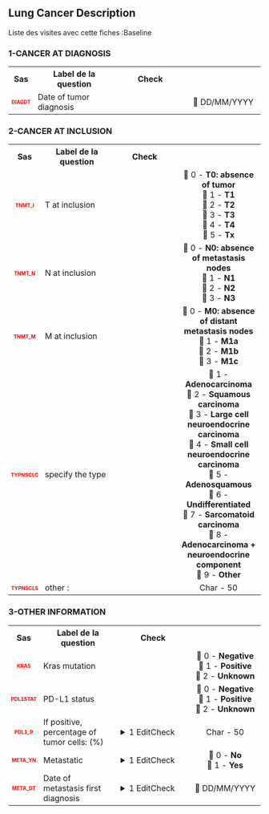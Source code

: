## Lung Cancer Description 
Liste des visites avec cette fiches :Baseline 

### 1-CANCER AT DIAGNOSIS 

<table style='width:100%;'>
<tr>
<th style='width:50px; text-align:center;'><strong>Sas</strong></th>
<th style='width:600px; text-align:center;'><strong>Label de la question </strong></th>
<th style='width:300px; text-align:center;'><strong>Check</strong></th>
<th style='width:300px; text-align:center;'><strongRéponses possibles</strong></th>
</tr>
<tr>
 <tr> 
<td style='width:50px; text-align:center; color:red; font-size: 10px;'> <b> DIAGDT </b></td> 
 <td style='width:600px; text-align:left;'> Date of tumor diagnosis</td>
 <td style='width:600px; text-align:left;'>   </td>
 <td style='width:300px; text-align:center;'> 📅 DD/MM/YYYY  </td> 
 </tr>
</table>

### 2-CANCER AT INCLUSION 

<table style='width:100%;'>
<tr>
<th style='width:50px; text-align:center;'><strong>Sas</strong></th>
<th style='width:600px; text-align:center;'><strong>Label de la question </strong></th>
<th style='width:300px; text-align:center;'><strong>Check</strong></th>
<th style='width:300px; text-align:center;'><strongRéponses possibles</strong></th>
</tr>
<tr>
 <tr> 
<td style='width:50px; text-align:center; color:red; font-size: 10px;'> <b> TNMT_I </b></td> 
 <td style='width:600px; text-align:left;'> T at inclusion</td>
 <td style='width:600px; text-align:left;'>   </td>
 <td style='width:300px; text-align:center;'> 🔘 0 - <b>T0: absence of tumor</b> <br>🔘 1 - <b>T1</b> <br>🔘 2 - <b>T2</b> <br>🔘 3 - <b>T3</b> <br>🔘 4 - <b>T4</b> <br>🔘 5 - <b>Tx</b> <br> </td> 
 </tr>
 <tr> 
<td style='width:50px; text-align:center; color:red; font-size: 10px;'> <b> TNMT_N </b></td> 
 <td style='width:600px; text-align:left;'> N at inclusion</td>
 <td style='width:600px; text-align:left;'>   </td>
 <td style='width:300px; text-align:center;'> 🔘 0 - <b>N0: absence of metastasis nodes</b> <br>🔘 1 - <b>N1</b> <br>🔘 2 - <b>N2</b> <br>🔘 3 - <b>N3</b> <br> </td> 
 </tr>
 <tr> 
<td style='width:50px; text-align:center; color:red; font-size: 10px;'> <b> TNMT_M </b></td> 
 <td style='width:600px; text-align:left;'> M at inclusion</td>
 <td style='width:600px; text-align:left;'>   </td>
 <td style='width:300px; text-align:center;'> 🔘 0 - <b>M0: absence of distant metastasis  nodes</b> <br>🔘 1 - <b>M1a</b> <br>🔘 2 - <b>M1b</b> <br>🔘 3 - <b>M1c</b> <br> </td> 
 </tr>
 <tr> 
<td style='width:50px; text-align:center; color:red; font-size: 10px;'> <b> TYPNSCLC </b></td> 
 <td style='width:600px; text-align:left;'> specify the type</td>
 <td style='width:600px; text-align:left;'>   </td>
 <td style='width:300px; text-align:center;'> 🔘 1 - <b>Adenocarcinoma</b> <br>🔘 2 - <b>Squamous carcinoma</b> <br>🔘 3 - <b>Large cell neuroendocrine carcinoma</b> <br>🔘 4 - <b>Small cell neuroendocrine carcinoma</b> <br>🔘 5 - <b>Adenosquamous</b> <br>🔘 6 - <b>Undifferentiated</b> <br>🔘 7 - <b>Sarcomatoid carcinoma</b> <br>🔘 8 - <b>Adenocarcinoma + neuroendocrine component</b> <br>🔘 9 - <b>Other</b> <br> </td> 
 </tr>
 <tr> 
<td style='width:50px; text-align:center; color:red; font-size: 10px;'> <b> TYPNSCLS </b></td> 
 <td style='width:600px; text-align:left;'> other :</td>
 <td style='width:600px; text-align:left;'>   </td>
 <td style='width:300px; text-align:center;'> Char - 50 </td> 
 </tr>
</table>

### 3-OTHER INFORMATION 

<table style='width:100%;'>
<tr>
<th style='width:50px; text-align:center;'><strong>Sas</strong></th>
<th style='width:600px; text-align:center;'><strong>Label de la question </strong></th>
<th style='width:300px; text-align:center;'><strong>Check</strong></th>
<th style='width:300px; text-align:center;'><strongRéponses possibles</strong></th>
</tr>
<tr>
 <tr> 
<td style='width:50px; text-align:center; color:red; font-size: 10px;'> <b> KRAS </b></td> 
 <td style='width:600px; text-align:left;'> Kras mutation</td>
 <td style='width:600px; text-align:left;'>   </td>
 <td style='width:300px; text-align:center;'> 🔘 0 - <b>Negative</b> <br>🔘 1 - <b>Positive</b> <br>🔘 2 - <b>Unknown</b> <br> </td> 
 </tr>
 <tr> 
<td style='width:50px; text-align:center; color:red; font-size: 10px;'> <b> PDL1STAT </b></td> 
 <td style='width:600px; text-align:left;'> PD-L1 status</td>
 <td style='width:600px; text-align:left;'>   </td>
 <td style='width:300px; text-align:center;'> 🔘 0 - <b>Negative</b> <br>🔘 1 - <b>Positive</b> <br>🔘 2 - <b>Unknown</b> <br> </td> 
 </tr>
 <tr> 
<td style='width:50px; text-align:center; color:red; font-size: 10px;'> <b> PDL1_P </b></td> 
 <td style='width:600px; text-align:left;'> If positive, percentage of tumor cells: (%)</td>
 <td style='width:600px; text-align:left;'>  <details> <summary>1 EditCheck </summary><table><tr><td> Enabled:[Lung Cancer Description.*][3-OTHER INFORMATION.*][PDL1_P]</td> </tr><tr> <td> <pre><code class='javascript'>#Action Expression 
[Lung Cancer Description][3-OTHER INFORMATION][PDL1STAT] == "1"; 
#data Expression 
 
</code></pre> </td><td> </td> </tr></table></details> </td>
 <td style='width:300px; text-align:center;'> Char - 50 </td> 
 </tr>
 <tr> 
<td style='width:50px; text-align:center; color:red; font-size: 10px;'> <b> META_YN </b></td> 
 <td style='width:600px; text-align:left;'> Metastatic</td>
 <td style='width:600px; text-align:left;'>  <details> <summary>1 EditCheck </summary><table><tr><td> Valid:[Lung Cancer Description.*][3-OTHER INFORMATION.*][META_YN]</td> </tr><tr> <td> <pre><code class='javascript'>#Action Expression 
[Lung Cancer Description][3-OTHER INFORMATION][META_YN] != "0"; 
#data Expression 
 
</code></pre> </td><td> metastase Protocol deviation, please fill the F05 protocol deviation form.</td> </tr></table></details> </td>
 <td style='width:300px; text-align:center;'> 🔘 0 - <b>No</b> <br>🔘 1 - <b>Yes</b> <br> </td> 
 </tr>
 <tr> 
<td style='width:50px; text-align:center; color:red; font-size: 10px;'> <b> META_DT </b></td> 
 <td style='width:600px; text-align:left;'> Date of metastasis first diagnosis</td>
 <td style='width:600px; text-align:left;'>  <details> <summary>1 EditCheck </summary><table><tr><td> Enabled:[Lung Cancer Description.*][3-OTHER INFORMATION.*][META_DT]</td> </tr><tr> <td> <pre><code class='javascript'>#Action Expression 
[Lung Cancer Description][3-OTHER INFORMATION][META_YN] == '1'; 
#data Expression 
 
</code></pre> </td><td> </td> </tr></table></details> </td>
 <td style='width:300px; text-align:center;'> 📅 DD/MM/YYYY  </td> 
 </tr>
</table>

